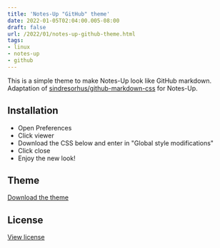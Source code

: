 ```yaml
---
title: 'Notes-Up "GitHub" theme'
date: 2022-01-05T02:04:00.005-08:00
draft: false
url: /2022/01/notes-up-github-theme.html
tags: 
- linux
- notes-up
- github
---
```


This is a simple theme to make Notes-Up look like GitHub markdown. Adaptation of [sindresorhus/github-markdown-css](https://github.com/sindresorhus/github-markdown-css) for Notes-Up.

Installation
------------

*   Open Preferences
*   Click viewer
*   Download the CSS below and enter in "Global style modifications"
*   Click close
*   Enjoy the new look!

Theme
-----

[Download the theme](https://gist.github.com/RobinBoers/4276744bb2c774619efc1ae4c34c6964#theme)

License
-------

[View license](https://gist.github.com/RobinBoers/4276744bb2c774619efc1ae4c34c6964#license)